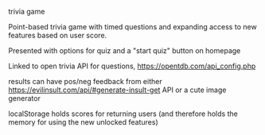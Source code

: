 trivia game

Point-based trivia game with timed questions and expanding access to new features based on user score.

Presented with options for quiz and a "start quiz" button on homepage

Linked to open trivia API for questions, https://opentdb.com/api_config.php

results can have pos/neg feedback from either https://evilinsult.com/api/#generate-insult-get API or a cute image generator

localStorage holds scores for returning users (and therefore holds the memory for using the new unlocked features)

